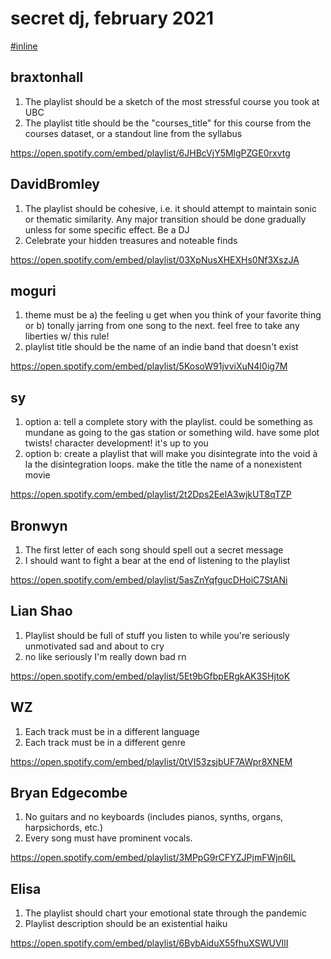 # secret dj, february 2021

[#inline](./inline-playlist.md)

## braxtonhall

1. The playlist should be a sketch of the most stressful course you took at UBC
2. The playlist title should be the "courses_title" for this course from the courses dataset, or a standout line from the syllabus

https://open.spotify.com/embed/playlist/6JHBcVjY5MlgPZGE0rxvtg

## DavidBromley

1. The playlist should be cohesive, i.e. it should attempt to maintain sonic or thematic similarity. Any major transition should be done gradually unless for some specific effect. Be a DJ
2. Celebrate your hidden treasures and noteable finds

https://open.spotify.com/embed/playlist/03XpNusXHEXHs0Nf3XszJA

## moguri

1. theme must be a) the feeling u get when you think of your favorite thing or b) tonally jarring from one song to the next. feel free to take any liberties w/ this rule!
2. playlist title should be the name of an indie band that doesn't exist

https://open.spotify.com/embed/playlist/5KosoW91jvviXuN4I0ig7M

## sy

1. option a: tell a complete story with the playlist. could be something as mundane as going to the gas station or something wild. have some plot twists! character development! it's up to you
2. option b: create a playlist that will make you disintegrate into the void à la the disintegration loops. make the title the name of a nonexistent movie

https://open.spotify.com/embed/playlist/2t2Dps2EeIA3wjkUT8qTZP

## Bronwyn

1. The first letter of each song should spell out a secret message
2. I should want to fight a bear at the end of listening to the playlist

https://open.spotify.com/embed/playlist/5asZnYqfgucDHoiC7StANi

## Lian Shao

1. Playlist should be full of stuff you listen to while you're seriously unmotivated sad and about to cry
2. no like seriously I'm really down bad rn

https://open.spotify.com/embed/playlist/5Et9bGfbpERgkAK3SHjtoK

## WZ

1. Each track must be in a different language
2. Each track must be in a different genre

https://open.spotify.com/embed/playlist/0tVI53zsjbUF7AWpr8XNEM

## Bryan Edgecombe

1. No guitars and no keyboards (includes pianos, synths, organs, harpsichords, etc.)
2. Every song must have prominent vocals.

https://open.spotify.com/embed/playlist/3MPpG9rCFYZJPjmFWjn6IL

## Elisa

1. The playlist should chart your emotional state through the pandemic
2. Playlist description should be an existential haiku

https://open.spotify.com/embed/playlist/6BybAiduX55fhuXSWUVIlI
